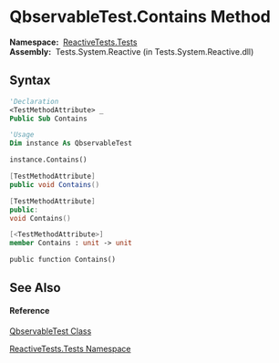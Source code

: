 # QbservableTest.Contains Method

**Namespace:**  [ReactiveTests.Tests](ReactiveTests.Tests\ReactiveTests.Tests.md)  
**Assembly:**  Tests.System.Reactive (in Tests.System.Reactive.dll)

## Syntax

```vb
'Declaration
<TestMethodAttribute> _
Public Sub Contains
```

```vb
'Usage
Dim instance As QbservableTest

instance.Contains()
```

```csharp
[TestMethodAttribute]
public void Contains()
```

```c++
[TestMethodAttribute]
public:
void Contains()
```

```fsharp
[<TestMethodAttribute>]
member Contains : unit -> unit 
```

```jscript
public function Contains()
```

## See Also

#### Reference

[QbservableTest Class](QbservableTest\QbservableTest.md)

[ReactiveTests.Tests Namespace](ReactiveTests.Tests\ReactiveTests.Tests.md)




